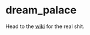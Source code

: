 # dream_palace

Head to the [wiki](https://github.com/calpoop/dream_palace/wiki) for the real shit.
